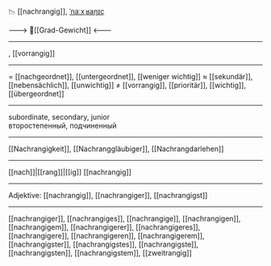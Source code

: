 📉 [[nachrangig]], [ˈnaːxˌʁaŋɪç](https://youglish.com/pronounce/nachrangig/german)

---> 🧱[[Grad-Gewicht]] <---

---
, [[vorrangig]]

---
= [[nachgeordnet]], [[untergeordnet]], [[weniger wichtig]]
≈ [[sekundär]], [[nebensächlich]], [[unwichtig]]
≠ [[vorrangig]], [[prioritär]], [[wichtig]], [[übergeordnet]]

---
subordinate, secondary, junior  
второстепенный, подчиненный

---
[[Nachrangigkeit]], [[Nachranggläubiger]], [[Nachrangdarlehen]]

---
[[nach]]|[[rang]]|[[ig]]
[[nachrangig]]


---
Adjektive: [[nachrangig]], [[nachrangiger]], [[nachrangigst]]

---
[[nachrangiger]], [[nachrangiges]], [[nachrangige]], [[nachrangigen]], [[nachrangigem]], [[nachrangigerer]], [[nachrangigeres]], [[nachrangigere]], [[nachrangigeren]], [[nachrangigerem]], [[nachrangigster]], [[nachrangigstes]], [[nachrangigste]], [[nachrangigsten]], [[nachrangigstem]], [[zweitrangig]]